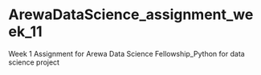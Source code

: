 # ArewaDataScience_assignment_week_11
Week 1 Assignment for Arewa Data Science Fellowship_Python for data science project
